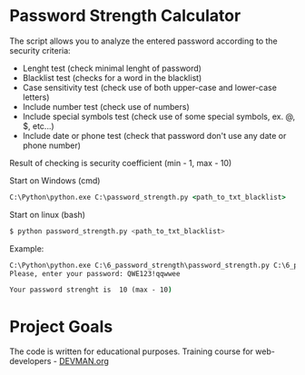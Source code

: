 # Password Strength Calculator

The script allows you to analyze the entered password according to the security criteria:
* Lenght test (check minimal lenght of password)
* Blacklist test (checks for a word in the blacklist)
* Case sensitivity test (check use of both upper-case and lower-case letters)
* Include number test (check use of numbers)
* Include special symbols test (check use of some special symbols, ex. @, $, etc...)
* Include date or phone test (check that password don't use any date or phone number)

Result of checking is security coefficient (min - 1, max - 10)

Start on Windows (cmd)
```cmd
C:\Python\python.exe C:\password_strength.py <path_to_txt_blacklist>
```

Start on linux (bash)
```bash
$ python password_strength.py <path_to_txt_blacklist>
```

Example:
```cmd
C:\Python\python.exe C:\6_password_strength\password_strength.py C:\6_password_strength\blacklist.txt
Please, enter your password: QWE123!qqwwee

Your password strenght is  10 (max - 10)
```

# Project Goals

The code is written for educational purposes. Training course for web-developers - [DEVMAN.org](https://devman.org)
